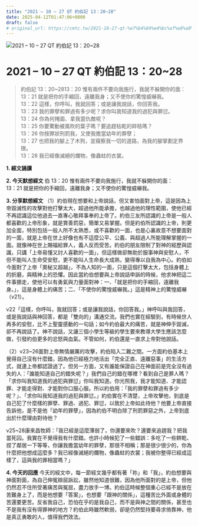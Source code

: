 ```yaml
---
title: "2021 – 10 – 27 QT 約伯記 13：20~28"
date: 2025-04-12T01:47:06+0800
draft: false
# original_url: https://cmtc.tw/2021-10-27-qt-%e7%b4%84%e4%bc%af%e8%a8%98-13%ef%bc%9a2028
---
```


![2021 – 10 – 27 QT 約伯記 13：20\~28](/images/qt.jpg   "2021 – 10 – 27 QT 約伯記 13：20\~28")

# 2021 – 10 – 27 QT 約伯記 13：20\~28

> 約伯記 13：20\~2813：20 惟有兩件不要向我施行，我就不躲開你的面：  
> 13：21 就是把你的手縮回，遠離我身；又不使你的驚惶威嚇我。  
> 13：22 這樣，你呼叫，我就回答；或是讓我說話，你回答我。  
> 13：23 我的罪孽和罪過有多少呢？求你叫我知道我的過犯與罪愆。  
> 13：24 你為何掩面、拿我當仇敵呢？  
> 13：25 你要驚動被風吹的葉子嗎？要追趕枯乾的碎秸嗎？  
> 13：26 你按罪狀刑罰我，又使我擔當幼年的罪孽；  
> 13：27 也把我的腳上了木狗，並窺察我一切的道路，為我的腳掌劃定界限。  
> 13：28 我已經像滅絕的爛物，像蟲蛀的衣裳。

**1. 經文誦讀**

**2.  今天默想經文**
伯 13：20 惟有兩件不要向我施行，我就不躲開你的面：  
13：21 就是把你的手縮回，遠離我身；又不使你的驚惶威嚇我。

**3. 分享默想經文**
（1）約伯現在想要和上帝說話，但又害怕面對上帝，這是因為上帝毀滅性的攻擊對他打擊太大，超過他所能承擔，也越過他的理性範圍，使他已經不再認識這位他過去一直專心敬拜事奉的上帝了。約伯三友所認識的上帝是一般人都喜歡的上帝形象，就是賞善罰惡，簡單又易掌握。但是約伯所認識的上帝，則更加全面，特別包括一般人所不太熟悉，或不喜歡的一面，也是心裏故意不想要面對的一面，就是上帝在世上好像也有不這麼公平、公義、與超過人所能理解掌握的一面。就像神在世上賜福給罪人，義人反而受苦。約伯的朋友限制了對神的經歷與認識，只講「上帝易懂又討人喜歡的一面」，但這樣做卻無助於服事神與安慰人，不但不能叫人生命受安慰，更不能叫人生命長大成熟，變得專以自我為中心。約伯如今面對了上帝「奧秘又超越」，不為人知的一面，只是這個打擊太大，包括身體上的折磨，與精神上的恐懼。因此當約伯想要與上帝說話申訴的時候，他求神把這二件事挪走，使他可以有勇氣與力量面對神：一、「就是把你的手縮回，遠離我身。」，這是身體上的痛苦；二、「不使你的驚惶威嚇我。」這是精神上的驚惶威嚇（v21）。

v22「這樣，你呼叫，我就回答；或是讓我說話，你回答我。」神呼叫與我回答，或是我說話與神回答，都是「雙向的」溝通交流。我們也實在經驗到，有時候世人再多的安慰，比不上聖靈感動的一句話；如今約伯最大的痛苦，就是神伸手毀滅，卻不再說話了。神不說話，又讓三個小學生等級的學生要來教導大學生應該怎麼做，引發約伯更多的忿怒與血氣。不管如何，約伯還是一直求上帝對他說話。

（2）v23\~26面對上帝無情嚴厲的攻擊，約伯陷入二難之間。一方面約伯基本上覺得自己沒有什麼錯，因為他已經極力地活出「完全正直、遠離惡事」的生活方式，就連上帝都認證過了。但另一方面，又有誰能保證自己在神面前是完全沒有過失的人：「誰能知道自己的錯失呢？」我們自己的錯在哪裡？看到自己是罪人嗎？「求你叫我知道我的過犯與罪愆」你叫我知道。你光照我，我才能知道、才能認罪、才能走得對、才能對你口服心服。所以約伯用：「我的罪孽和罪過有多少呢？」、「求你叫我知道我的過犯與罪愆。」約伯實在不清楚，上帝攻擊他，到底是自己犯了什麼樣的罪孽、罪過、過犯、罪愆，以致於上帝如此待他？他要上帝直接告訴他，是不是他「幼年的罪孽」，因為約伯不明白除了刑罰罪惡之外，上帝到底出於什麼理由對待他？

v25\~28康來昌牧師：「我已經是這麼薄弱了，你還要來吹？還要來追趕我？把我當死囚。我實在不覺得我有什麼錯。也許小時候犯了一些錯誤：多吃了一些餅乾、捏了鄰居一下等等，你讓我擔當幼年的罪孽，那很不相稱；那是很少很少的，你為什麼把他想成這麼多？我已經像滅絕的爛物，像蟲蛀的衣裳；我被你整得已經成這樣了，這與我的罪相當嗎？」

**4. 今天的回應**
今天的經文中，每一節經文幾乎都有著「祢」和「我」，約伯想要與神面對面，為自己伸冤辯屈訴訟，雖然他知道很難，因為他所面對的是上帝，但他仍然忍不住所受著痛苦與冤屈，盡力放手一博。約伯這時候整個重心已經不是放在苦難身上了，而是他想要「答案」，也想要「跟神的關係」，這種苦比外面或身體的苦還要更苦。反省我自己，恐怕在乎的是我自己，而不是與神之間的關係，甚至也不是我有沒有得罪神的地方？約伯此時雖然軟弱，卻是仍然堅持要尋求倚靠神，他是真正勇敢的人，值得我們效法。
